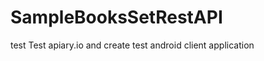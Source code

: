 SampleBooksSetRestAPI
=====================
test
Test apiary.io and create test android client application
